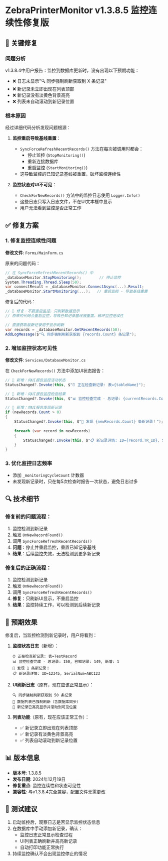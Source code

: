 # ZebraPrinterMonitor v1.3.8.5 监控连续性修复版

## 🔧 关键修复

### 问题分析
v1.3.8.4中用户报告：监控到数据库更新时，没有出现以下预期功能：
- ❌ 日志未显示"🔍 同步强制刷新获取到 X 条记录"
- ❌ 新记录未立即出现在列表顶部  
- ❌ 新记录没有淡黄色背景高亮
- ❌ 列表未自动滚动到新记录位置

### 根本原因
经过详细代码分析发现问题根源：

1. **监控重启导致基线重置**：
   - `SyncForceRefreshRecentRecords()` 方法在每次被调用时都会：
     - 停止监控 (`StopMonitoring()`)
     - 重新连接数据库
     - 重启监控 (`StartMonitoring()`)
   - 这导致监控的已知记录基线被重置，破坏监控连续性

2. **监控状态对UI不可见**：
   - `CheckForNewRecords()` 方法中的监控日志使用 `Logger.Info()`
   - 这些日志只写入日志文件，不在UI文本框中显示
   - 用户无法看到监控是否正常工作

## ✅ 修复方案

### 1. 修复监控连续性问题
**修改文件**: `Forms/MainForm.cs`

原来的问题代码：
```csharp
// 在 SyncForceRefreshRecentRecords() 中
_databaseMonitor.StopMonitoring();        // 停止监控
System.Threading.Thread.Sleep(50);       
var connectResult = _databaseMonitor.ConnectAsync(...).Result;
_databaseMonitor.StartMonitoring(...);   // 重启监控 - 导致基线重置
```

修复后的代码：
```csharp
// 🔧 修复：不要重启监控，只刷新数据显示
// 原来的代码会重启监控，导致已知记录基线被重置，破坏监控连续性

// 直接获取最新记录用于显示刷新
var records = _databaseMonitor.GetRecentRecords(50);
AddLogMessage($"🔍 同步强制刷新获取到 {records.Count} 条记录");
```

### 2. 增加监控状态可见性
**修改文件**: `Services/DatabaseMonitor.cs`

在 `CheckForNewRecords()` 方法中添加UI状态报告：
```csharp
// 🔧 新增：向UI报告监控活动状态
StatusChanged?.Invoke(this, $"⏰ 正在检查新记录: 表={tableName}");

// 🔧 新增：向UI报告监控检查结果  
StatusChanged?.Invoke(this, $"📊 监控检查完成 - 总记录: {currentRecords.Count}, 已知记录: {_knownRecords.Count}, 新增: {newRecords.Count}");

// 🔧 新增：向UI报告发现新记录
if (newRecords.Count > 0)
{
    StatusChanged?.Invoke(this, $"🎯 发现 {newRecords.Count} 条新记录！");
    
    foreach (var record in newRecords)
    {
        StatusChanged?.Invoke(this, $"📋 新记录详情: ID={record.TR_ID}, SerialNum={record.TR_SerialNum}");
    }
}
```

### 3. 优化监控日志频率
- 添加 `_monitoringCycleCount` 计数器
- 未发现新记录时，只在每5次检查时报告一次状态，避免日志过多

## 🔍 技术细节

### 修复前的问题流程：
1. 监控检测到新记录
2. 触发 `OnNewRecordFound()`
3. 调用 `SyncForceRefreshRecentRecords()`
4. **问题**：停止并重启监控，重置已知记录基线
5. **结果**：后续监控失效，无法检测到更多新记录

### 修复后的正确流程：
1. 监控检测到新记录
2. 触发 `OnNewRecordFound()`  
3. 调用 `SyncForceRefreshRecentRecords()`
4. **修复**：只刷新UI显示，不重启监控
5. **结果**：监控持续工作，可以检测到后续新记录

## 🎯 预期效果

修复后，当监控检测到新记录时，用户将看到：

1. **监控状态日志**（新增）：
   ```
   ⏰ 正在检查新记录: 表=TestRecord
   📊 监控检查完成 - 总记录: 150, 已知记录: 149, 新增: 1
   🎯 发现 1 条新记录！
   📋 新记录详情: ID=12345, SerialNum=ABC123
   ```

2. **UI刷新日志**（原有，现在应该正常显示）：
   ```
   🔍 同步强制刷新获取到 50 条记录
   🔄 数据列表已强制刷新（含数据库同步）
   📍 新记录已高亮显示并滚动到可见位置
   ```

3. **列表功能**（原有，现在应该正常工作）：
   - ✅ 新记录立即出现在列表顶部
   - ✅ 新记录有淡黄色背景高亮
   - ✅ 列表自动滚动到新记录位置

## 📊 版本信息

- **版本号**: 1.3.8.5
- **发布日期**: 2024年12月19日
- **修复重点**: 监控连续性和状态可见性
- **兼容性**: 与v1.3.8.4完全兼容，配置文件无需更改

## 🚀 测试建议

1. 启动监控后，观察日志是否显示监控状态信息
2. 在数据库中手动添加新记录，确认：
   - 监控日志正常显示检查过程
   - UI列表正确刷新并高亮新记录
   - 自动打印功能正常执行
3. 持续监控确认不会出现监控停止的情况 